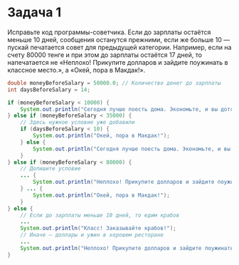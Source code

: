 # Задача 1
Исправьте код программы-советчика. Если до зарплаты остаётся меньше 10 дней, сообщения останутся прежними, если же больше 10 — пускай печатается совет для предыдущей категории. Например, если на счету 80000 тенге и при этом до зарплаты остаётся 17 дней, то напечатается не «Неплохо! Прикупите долларов и зайдите поужинать в классное место.», а «Окей, пора в Макдак!».

```java
double moneyBeforeSalary = 50000.0; // Количество денег до зарплаты
int daysBeforeSalary = 14;

if (moneyBeforeSalary < 10000) {
    System.out.println("Сегодня лучше поесть дома. Экономьте, и вы дотянете до зарплаты!");
} else if (moneyBeforeSalary < 35000) {
    // Здесь нужное условие уже добавили
    if (daysBeforeSalary < 10) {
        System.out.println("Окей, пора в Макдак!");
    } else {
        System.out.println("Сегодня лучше поесть дома. Экономьте, и вы дотянете до зарплаты!");
    }
} else if (moneyBeforeSalary < 80000) {
    // Допишите условие
    ... {
        System.out.println("Неплохо! Прикупите долларов и зайдите поужинать в классное место.");
    } ... {
        System.out.println("Окей, пора в Макдак!");
    }
} else {
    // Если до зарплаты меньше 10 дней, то едим крабов
    ...
    System.out.println("Класс! Заказывайте крабов!");
    // Иначе — доллары и ужин в хорошем ресторане
    ...
    System.out.println("Неплохо! Прикупите долларов и зайдите поужинать в классное место.");
}
```

